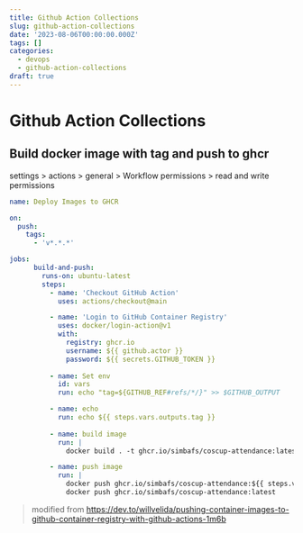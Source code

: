 ```yaml
---
title: Github Action Collections
slug: github-action-collections
date: '2023-08-06T00:00:00.000Z'
tags: []
categories:
  - devops
  - github-action-collections
draft: true
---
```


# Github Action Collections

## Build docker image with tag and push to ghcr

settings > actions > general > Workflow permissions > read and write permissions

```yaml
name: Deploy Images to GHCR

on:
  push:
    tags:
      - 'v*.*.*'

jobs:
      build-and-push:
        runs-on: ubuntu-latest
        steps:
          - name: 'Checkout GitHub Action'
            uses: actions/checkout@main

          - name: 'Login to GitHub Container Registry'
            uses: docker/login-action@v1
            with:
              registry: ghcr.io
              username: ${{ github.actor }}
              password: ${{ secrets.GITHUB_TOKEN }}
              
          - name: Set env
            id: vars
            run: echo "tag=${GITHUB_REF#refs/*/}" >> $GITHUB_OUTPUT

          - name: echo 
            run: echo ${{ steps.vars.outputs.tag }}
            
          - name: build image
            run: |
              docker build . -t ghcr.io/simbafs/coscup-attendance:latest -t ghcr.io/simbafs/coscup-attendance:${{ steps.vars.outputs.tag }}

          - name: push image
            run: |
              docker push ghcr.io/simbafs/coscup-attendance:${{ steps.vars.outputs.tag }}
              docker push ghcr.io/simbafs/coscup-attendance:latest
```

> modified from https://dev.to/willvelida/pushing-container-images-to-github-container-registry-with-github-actions-1m6b
